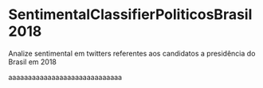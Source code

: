 # SentimentalClassifierPoliticosBrasil2018
Analize sentimental em twitters referentes aos candidatos a presidência do Brasil em 2018

aaaaaaaaaaaaaaaaaaaaaaaaaaaaa
